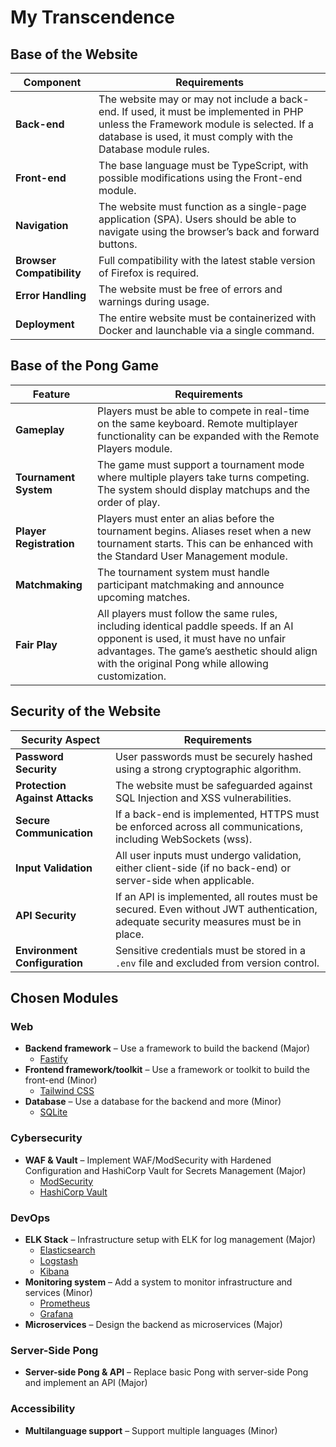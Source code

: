 # My Transcendence

## Base of the Website

| Component  | Requirements |
|------------|-------------|
| **Back-end** | The website may or may not include a back-end. If used, it must be implemented in PHP unless the Framework module is selected. If a database is used, it must comply with the Database module rules. |
| **Front-end** | The base language must be TypeScript, with possible modifications using the Front-end module. |
| **Navigation** | The website must function as a single-page application (SPA). Users should be able to navigate using the browser’s back and forward buttons. |
| **Browser Compatibility** | Full compatibility with the latest stable version of Firefox is required. |
| **Error Handling** | The website must be free of errors and warnings during usage. |
| **Deployment** | The entire website must be containerized with Docker and launchable via a single command. |

## Base of the Pong Game

| Feature | Requirements |
|---------|-------------|
| **Gameplay** | Players must be able to compete in real-time on the same keyboard. Remote multiplayer functionality can be expanded with the Remote Players module. |
| **Tournament System** | The game must support a tournament mode where multiple players take turns competing. The system should display matchups and the order of play. |
| **Player Registration** | Players must enter an alias before the tournament begins. Aliases reset when a new tournament starts. This can be enhanced with the Standard User Management module. |
| **Matchmaking** | The tournament system must handle participant matchmaking and announce upcoming matches. |
| **Fair Play** | All players must follow the same rules, including identical paddle speeds. If an AI opponent is used, it must have no unfair advantages. The game’s aesthetic should align with the original Pong while allowing customization. |

## Security of the Website

| Security Aspect | Requirements |
|-----------------|-------------|
| **Password Security** | User passwords must be securely hashed using a strong cryptographic algorithm. |
| **Protection Against Attacks** | The website must be safeguarded against SQL Injection and XSS vulnerabilities. |
| **Secure Communication** | If a back-end is implemented, HTTPS must be enforced across all communications, including WebSockets (wss). |
| **Input Validation** | All user inputs must undergo validation, either client-side (if no back-end) or server-side when applicable. |
| **API Security** | If an API is implemented, all routes must be secured. Even without JWT authentication, adequate security measures must be in place. |
| **Environment Configuration** | Sensitive credentials must be stored in a `.env` file and excluded from version control. |

## Chosen Modules

### Web

- **Backend framework** – Use a framework to build the backend (Major)  
  - [Fastify](https://fastify.dev/)
- **Frontend framework/toolkit** – Use a framework or toolkit to build the front-end (Minor)  
  - [Tailwind CSS](https://tailwindcss.com/)
- **Database** – Use a database for the backend and more (Minor)  
  - [SQLite](https://www.sqlite.org/)

### Cybersecurity

- **WAF & Vault** – Implement WAF/ModSecurity with Hardened Configuration and HashiCorp Vault for Secrets Management (Major)  
  - [ModSecurity](https://modsecurity.org/)  
  - [HashiCorp Vault](https://www.vaultproject.io/)

### DevOps

- **ELK Stack** – Infrastructure setup with ELK for log management (Major)  
  - [Elasticsearch](https://www.elastic.co/elasticsearch/)  
  - [Logstash](https://www.elastic.co/logstash/)  
  - [Kibana](https://www.elastic.co/kibana/)
- **Monitoring system** – Add a system to monitor infrastructure and services (Minor)  
  - [Prometheus](https://prometheus.io/)  
  - [Grafana](https://grafana.com/)
- **Microservices** – Design the backend as microservices (Major)

### Server-Side Pong

- **Server-side Pong & API** – Replace basic Pong with server-side Pong and implement an API (Major)

### Accessibility

- **Multilanguage support** – Support multiple languages (Minor)

